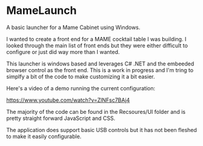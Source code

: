 # MameLaunch
A basic launcher for a Mame Cabinet using Windows.

I wanted to create a front end for a MAME cocktail table I was building.  I looked through the main list of front ends but they were either 
difficult to configure or just did way more than I wanted.

This launcher is windows based and leverages C# .NET and the embeeded browser control as the front end.  This is a work in progress and I'm 
tring to simplfy a bit of the code to make customizing it a bit easier.

Here's a video of a demo running the current configuration:

https://www.youtube.com/watch?v=ZlNFsc7BAj4

The majority of the code can be found in the Recsoures/UI folder and is pretty straight forward JavaScript and CSS.

The application does support basic USB controls but it has not been fleshed to make it easily configurable.

